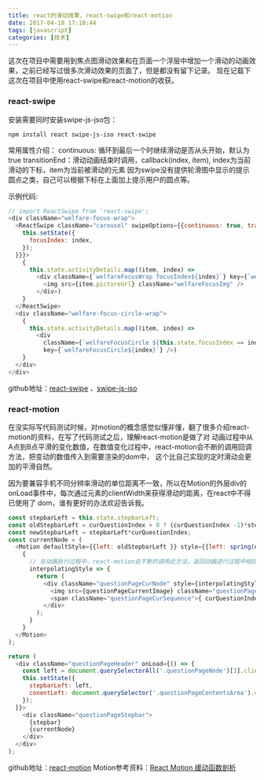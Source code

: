```yaml
---
title: react的滑动效果，react-swipe和react-motion
date: 2017-04-18 17:18:44
tags: [javascript]
categories: [技术]
---
```


这次在项目中需要用到焦点图滑动效果和在页面一个浮层中增加一个滑动的动画效果，之前已经写过很多次滑动效果的页面了，但是都没有留下记录。
现在记载下这次在项目中使用react-swipe和react-motion的收获。

### react-swipe
安装需要同时安装swipe-js-jso包：

``` shell
npm install react swipe-js-iso react-swipe
```

常用属性介绍：
continuous: 循环到最后一个时继续滑动是否从头开始，默认为true
transitionEnd：滑动动画结束时调用，callback(index, item), index为当前滑动的下标，item为当前被滑动的元素
因为swipe没有提供轮滑图中显示的提示圆点之类，自己可以根据下标在上面加上提示用户的圆点等。

示例代码:
```javascript
// import ReactSwipe from 'react-swipe';
<div className="welfare-focus-wrap">
  <ReactSwipe className="carousel" swipeOptions={{continuous: true, transitionEnd: (index) => {
    this.setState({
      focusIndex: index,
    });
  }}}>
    {
      this.state.activityDetails.map((item, index) =>
        <div className={`welfareFocusWrap focusIndex${index}`} key={`welfareFocus${index}`} onClick={() => { location.href = item.activityUrl;}}>
          <img src={item.pictureUrl} className="welfareFocusImg" />
        </div>)
    }
  </ReactSwipe>
  <div className="welfare-focus-circle-wrap">
    {
      this.state.activityDetails.map((item, index) =>
        <div
          className={`welfareFocusCircle ${this.state.focusIndex == index ? 'checked' : ''}`}
          key={`welfareFocusCircle${index}`} />)
    }
  </div>
</div>
```

github地址：[react-swipe](https://github.com/voronianski/react-swipe) 、[swipe-js-iso](https://github.com/voronianski/swipe-js-iso)

### react-motion
在没实际写代码测试时候，对motion的概念感觉似懂非懂，翻了很多介绍react-motion的资料，在写了代码测试之后，理解react-motion是做了对
动画过程中从A点到B点平滑的变化数值，在数值变化过程中，react-motion会不断的调用回调方法，把变动的数值传入到需要渲染的dom中，
这个比自己实现的定时滑动会更加的平滑自然。

因为要兼容手机不同分辨率滑动的单位距离不一致，所以在Motion的外层div的onLoad事件中，每次通过元素的clientWidth来获得滑动的距离，在react中不得已使用了
dom，谁有更好的办法欢迎告诉我。

```javascript
const stepbarLeft = this.state.stepbarLeft;
const oldStepbarLeft = curQuestionIndex > 0 ? (curQuestionIndex -1)*stepbarLeft : 0;
const newStepbarLeft = stepbarLeft*curQuestionIndex;
const currentNode = (
  <Motion defaultStyle={{left: oldStepbarLeft }} style={{left: spring(newStepbarLeft)}}>
    {
      // 在动画执行过程中，react-motion会不断的调用此方法，返回动画进行过程中相应的数值，可以自己cosole输出interpolatingStyle看
      interpolatingStyle => {
        return (
          <div className="questionPageCurNode" style={interpolatingStyle}>
            <img src={questionPageCurrentImage} className="questionPageCurDot" />
            <span className="questionPageCurSequence">{ curQuestionIndex + 1 }</span>
          </div>
        );
      }
    }
  </Motion>
);

return (
  <div className="questionPageHeader" onLoad={() => {
    const left = document.querySelectorAll('.questionPageNode')[3].clientWidth + document.querySelectorAll('.questionPageLine')[3].clientWidth;
    this.setState({
      stepbarLeft: left,
      conentLeft: document.querySelector('.questionPageContentsArea').clientWidth,
    });
  }}>
    <div className="questionPageStepbar">
      {stepbar}
      {currentNode}
    </div>
  </div>
);
```
github地址：[react-motion](https://github.com/chenglou/react-motion)
Motion参考资料：[React Motion 缓动函数剖析](https://segmentfault.com/a/1190000004224778)
